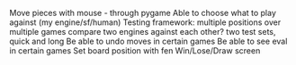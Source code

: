 Move pieces with mouse - through pygame
Able to choose what to play against (my engine/sf/human)
Testing framework:
    multiple positions over multiple games
    compare two engines against each other?
    two test sets, quick and long
Be able to undo moves in certain games
Be able to see eval in certain games
Set board position with fen
Win/Lose/Draw screen
